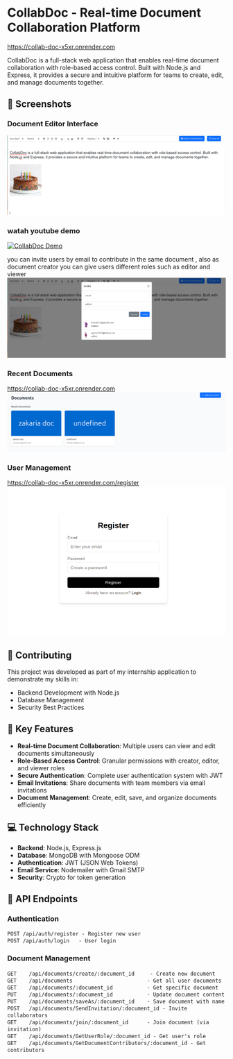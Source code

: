 # CollabDoc - Real-time Document Collaboration Platform 
https://collab-doc-x5xr.onrender.com

CollabDoc is a full-stack web application that enables real-time document collaboration with role-based access control. Built with Node.js and Express, it provides a secure and intuitive platform for teams to create, edit, and manage documents together.



## 📸 Screenshots

### Document Editor Interface
![Document Editor Interface](/screenshots/quill.png)


### watah youtube demo
[![CollabDoc Demo](https://img.youtube.com/vi/f0vqy7ky5p4/maxresdefault.jpg)](https://youtu.be/f0vqy7ky5p4)

you can invite users by email to contribute in the same document , also
as document creator you can give users different roles such as editor and viewer
![Collaboration Demo](/screenshots/roles.png)


### Recent Documents
https://collab-doc-x5xr.onrender.com
![Editor Interface](/screenshots/list_documents.png)

### User Management
https://collab-doc-x5xr.onrender.com/register
![User Dashboard](/screenshots/register.png)



## 🤝 Contributing

This project was developed as part of my internship application to demonstrate my skills in:
- Backend Development with Node.js
- Database Management
- Security Best Practices


## 🚀 Key Features

- **Real-time Document Collaboration**: Multiple users can view and edit documents simultaneously
- **Role-Based Access Control**: Granular permissions with creator, editor, and viewer roles
- **Secure Authentication**: Complete user authentication system with JWT
- **Email Invitations**: Share documents with team members via email invitations
- **Document Management**: Create, edit, save, and organize documents efficiently


## 💻 Technology Stack

- **Backend**: Node.js, Express.js
- **Database**: MongoDB with Mongoose ODM
- **Authentication**: JWT (JSON Web Tokens)
- **Email Service**: Nodemailer with Gmail SMTP
- **Security**: Crypto for token generation



## 🔐 API Endpoints

### Authentication
```
POST /api/auth/register - Register new user
POST /api/auth/login   - User login
```

### Document Management
```
GET    /api/documents/create/:document_id     - Create new document
GET    /api/documents                        - Get all user documents
GET    /api/documents/:document_id           - Get specific document
PUT    /api/documents/:document_id           - Update document content
PUT    /api/documents/saveAs/:document_id    - Save document with name
POST   /api/documents/SendInvitation/:document_id - Invite collaborators
GET    /api/documents/join/:document_id      - Join document (via invitation)
GET    /api/documents/GetUserRole/:document_id - Get user's role
GET    /api/documents/GetDocumentContributors/:document_id - Get contributors
```







